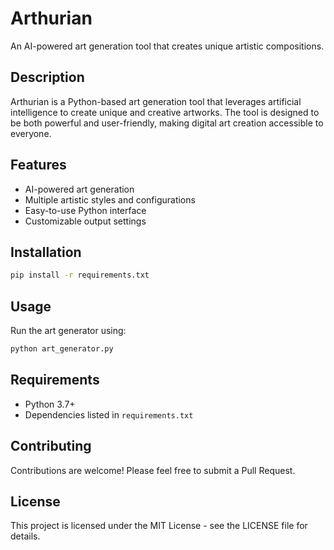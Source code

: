 # Arthurian

An AI-powered art generation tool that creates unique artistic compositions.

## Description

Arthurian is a Python-based art generation tool that leverages artificial intelligence to create unique and creative artworks. The tool is designed to be both powerful and user-friendly, making digital art creation accessible to everyone.

## Features

- AI-powered art generation
- Multiple artistic styles and configurations
- Easy-to-use Python interface
- Customizable output settings

## Installation

```bash
pip install -r requirements.txt
```

## Usage

Run the art generator using:

```bash
python art_generator.py
```

## Requirements

- Python 3.7+
- Dependencies listed in `requirements.txt`

## Contributing

Contributions are welcome! Please feel free to submit a Pull Request.

## License

This project is licensed under the MIT License - see the LICENSE file for details.
